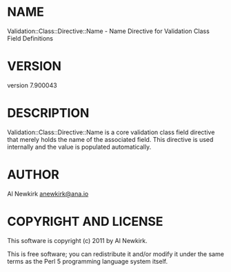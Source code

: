 # NAME

Validation::Class::Directive::Name - Name Directive for Validation Class Field Definitions

# VERSION

version 7.900043

# DESCRIPTION

Validation::Class::Directive::Name is a core validation class field directive
that merely holds the name of the associated field. This directive is used
internally and the value is populated automatically.

# AUTHOR

Al Newkirk <anewkirk@ana.io>

# COPYRIGHT AND LICENSE

This software is copyright (c) 2011 by Al Newkirk.

This is free software; you can redistribute it and/or modify it under
the same terms as the Perl 5 programming language system itself.
